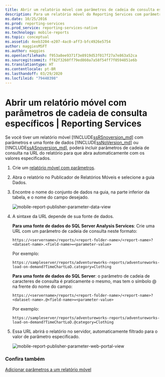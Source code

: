 ```yaml
---
title: Abrir um relatório móvel com parâmetros de cadeia de consulta específicos | Microsoft Docs
description: Para um relatório móvel do Reporting Services com parâmetros e uma fonte de dados, você pode usar parâmetros de consulta na URL do relatório para abri-lo com valores especificados.
ms.date: 10/25/2016
ms.prod: reporting-services
ms.prod_service: reporting-services-native
ms.technology: mobile-reports
ms.topic: conceptual
ms.assetid: 4eeb3204-e207-4ac0-aff3-bfc4926e5754
author: maggiesMSFT
ms.author: maggies
ms.openlocfilehash: f953a8ee9371f3e8919d53f017f27a7e863a52ca
ms.sourcegitcommit: ff82f3260ff79ed860a7a58f54ff7f0594851e6b
ms.translationtype: HT
ms.contentlocale: pt-BR
ms.lasthandoff: 03/29/2020
ms.locfileid: "79448398"
---
```

# <a name="open-a-mobile-report-with-specific-query-string-parameters--reporting-services"></a>Abrir um relatório móvel com parâmetros de cadeia de consulta específicos | Reporting Services
Se você tiver um relatório móvel [!INCLUDE[ssRSnoversion_md](../../includes/ssrsnoversion-md.md)] com parâmetros e uma fonte de dados [!INCLUDE[ssNoVersion_md](../../includes/ssnoversion-md.md)] ou [!INCLUDE[ssASnoversion_md](../../includes/ssasnoversion-md.md)], poderá incluir parâmetros de cadeia de consulta na URL do relatório para que abra automaticamente com os valores especificados. 
1.  Crie um [relatório móvel com parâmetros](../../reporting-services/mobile-reports/add-parameters-to-a-mobile-report-reporting-services.md).

2. Abra o relatório no Publicador de Relatórios Móveis e selecione a guia Dados. 

2. Encontre o nome do conjunto de dados na guia, na parte inferior da tabela, e o nome do campo desejado. 
    
    ![mobile-report-publisher-parameter-data-view](../../reporting-services/mobile-reports/media/mobile-report-publisher-parameter-data-view.png)
    
2.  A sintaxe da URL depende de sua fonte de dados. 

     **Para uma fonte de dados do SQL Server Analysis Services**: Crie uma URL com um parâmetro de cadeia de consulta neste formato:

    `https://<servername>/reports/<report-folder-name>/<report-name>?<dataset-name>.<field-name>=<parameter-value>`

    Por exemplo:
    
    `https://sampleserver/reports/adventureworks-reports/adventureworks-load-on-demand?TimeChartLoD.category=Clothing` 
    
     **Para uma fonte de dados do SQL Server**: o parâmetro de cadeia de caracteres de consulta é praticamente o mesmo, mas tem o símbolo \@ na frente do nome do campo:

    `https://<servername>/reports/<report-folder-name>/<report-name>?<dataset-name>.@<field-name>=<parameter-value>`

    Por exemplo:
    
      `https://sampleserver/reports/adventureworks-reports/adventureworks-load-on-demand?TimeChartLoD.@category=Clothing` 

    
3.  Essa URL abrirá o relatório no servidor, automaticamente filtrado para o valor de parâmetro especificado.

    ![mobile-report-publisher-parameter-web-portal-view](../../reporting-services/mobile-reports/media/mobile-report-publisher-parameter-web-portal-view.png)

### <a name="see-also"></a>Confira também

[Adicionar parâmetros a um relatório móvel](../../reporting-services/mobile-reports/add-parameters-to-a-mobile-report-reporting-services.md)

